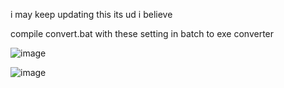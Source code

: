 i may keep updating this its ud i believe

compile convert.bat with these setting in batch to exe converter

![image](https://user-images.githubusercontent.com/57022279/175761416-28404c18-abee-4409-9ad3-6221f322bdb6.png)

![image](https://user-images.githubusercontent.com/57022279/175761435-d2622384-1cb9-49ed-a476-9a44447c39b7.png)
